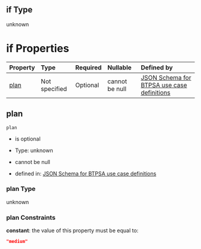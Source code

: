 ## if Type

unknown

# if Properties

| Property      | Type          | Required | Nullable       | Defined by                                                                                                                                                                                                                                  |
| :------------ | :------------ | :------- | :------------- | :------------------------------------------------------------------------------------------------------------------------------------------------------------------------------------------------------------------------------------------ |
| [plan](#plan) | Not specified | Optional | cannot be null | [JSON Schema for BTPSA use case definitions](btpsa-usecase-properties-services-items-allof-1-then-allof-79-then-allof-2-if-properties-plan.md "undefined#/properties/services/items/allOf/1/then/allOf/79/then/allOf/2/if/properties/plan") |

## plan



`plan`

*   is optional

*   Type: unknown

*   cannot be null

*   defined in: [JSON Schema for BTPSA use case definitions](btpsa-usecase-properties-services-items-allof-1-then-allof-79-then-allof-2-if-properties-plan.md "undefined#/properties/services/items/allOf/1/then/allOf/79/then/allOf/2/if/properties/plan")

### plan Type

unknown

### plan Constraints

**constant**: the value of this property must be equal to:

```json
"medium"
```
